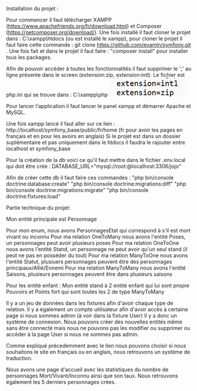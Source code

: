 Installation du projet : 

Pour commencer il faut télécharger XAMPP (https://www.apachefriends.org/fr/download.html) et Composer (https://getcomposer.org/download/). Une fois installé il faut cloner le projet dans : C:\xampp\htdocs (ou est installé le xampp), pour cloner le projet il faut faire cette commande : git clone https://github.com/evamln/symfony.git .
Une fois fait et dans le projet il faut faire : "composer install" pour installer tous les packages.

Afin de pouvoir accéder à toutes les fonctionnalités il faut supprimer le ';' au ligne présente dans le screen (extension:zip, extension:intl). Le fichier est php.ini qui se trouve dans : C:\xampp\php
![Alt text](image.png)

Pour lancer l'application il faut lancer le panel xampp et démarrer Apache et MySQL.

Une fois xampp lancé il faut aller sur ce lien : http://localhost/symfony_base/public/fr/home
(fr pour avoir les pages en français et en pour les avoirs en anglais)
Si le projet est dans un dossier suplémentaire et pas uniquement dans le htdocs il faudra le rajouter entre localhost et symfony_base

Pour la création de la db voici ce qu'il faut mettre dans le fichier .env.local qui doit être crée : DATABASE_URL="mysql://root:@localhost:3306/jojo"

Afin de créer cette db il faut faire ces commandes : 
"php bin/console doctrine:database:create"
"php bin/console doctrine:migrations:diff"
"php bin/console doctrine:migrations:migrate"
"php bin/console doctrine:fixtures:load"

Partie technique du projet: 

Mon entité principale est Personnage

Pour mon enum, nous avons PersonnagesEtat qui correspond à s'il est mort vivant ou inconnu
Pour ma relation OneToMany nous avons l'entité Poses, un personnages peut avoir plusieurs poses
Pour ma relation OneToOne nous avons l'entité Stand, un personnage ne peut avoir qu'un seul stand (il peut ne pas en posséder du tout)
Pour ma relation ManyToOne nous avons l'entité Statut, plusiuers personnages peuvent être des personnages principaux/Allié/Ennemi
Pour ma relation ManyToMany nous avons l'entité Saisons, plusieurs personnages peuvent être dans plusieurs saisons

Pour les entité enfant :
Mon entité stand à 2 entité enfant qui lui sont propre Pouvoirs et Points fort qui sont toutes les 2 de type ManyToMany 

Il y a un jeu de données dans les fixtures afin d'avoir chaque type de relation.
Il y a également un compte utilisateur afin d'avoir accès à certaine page si nous sommes admin (à voir dans la fixture User)
Il y a donc un système de connexion. Nous pouvons créer des nouvelles entités même sans être connecté mais nous ne pouvons pas les modifier ou supprimer ou accéder à la page User si nous ne sommes pas admin.

Comme expliqué précedemment avec le lien nous pouvons choisir si nous souhaitons le site en français ou en anglais, nous retrouvons un système de traduction. 

Nous avons une page d'accueil avec les statistiques du nombre de personnages Mort/Vivant/Inconnu ainsi que son taux. Nous retrouvons également les 5 derniers personnages crées.

